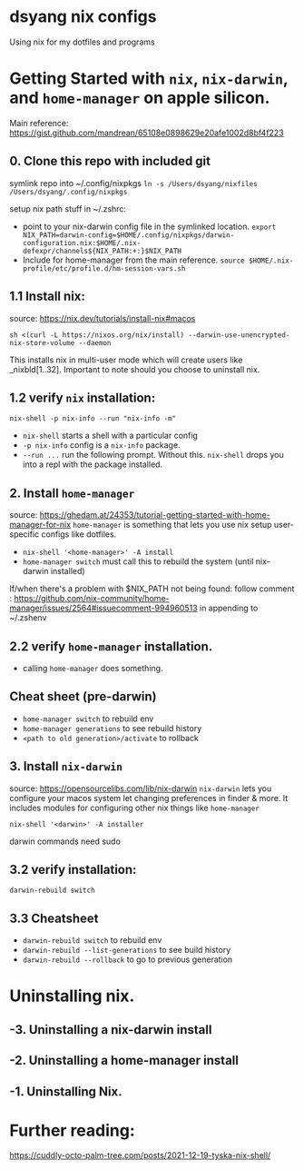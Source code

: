 # dsyang nix configs

Using nix for my dotfiles and programs

# Getting Started with `nix`, `nix-darwin`, and `home-manager` on apple silicon. 
Main reference: https://gist.github.com/mandrean/65108e0898629e20afe1002d8bf4f223
## 0. Clone this repo with included git 
symlink repo into ~/.config/nixpkgs
`ln -s /Users/dsyang/nixfiles /Users/dsyang/.config/nixpkgs`

setup nix path stuff in ~/.zshrc:
- point to your nix-darwin config file in the symlinked location.
`export NIX_PATH=darwin-config=$HOME/.config/nixpkgs/darwin-configuration.nix:$HOME/.nix-defexpr/channels${NIX_PATH:+:}$NIX_PATH`
- Include for home-manager from the main reference. 
`source $HOME/.nix-profile/etc/profile.d/hm-session-vars.sh`


## 1.1 Install nix:
source: https://nix.dev/tutorials/install-nix#macos

`sh <(curl -L https://nixos.org/nix/install) --darwin-use-unencrypted-nix-store-volume --daemon`

This installs nix in multi-user mode which will create users like _nixbld[1..32]. Important to note should you choose to uninstall nix.

## 1.2 verify `nix` installation:
`nix-shell -p nix-info --run "nix-info -m"` 
- `nix-shell` starts a shell with a particular config
- `-p nix-info` config is a `nix-info` package. 
- `--run ...` run the following prompt. Without this. `nix-shell` drops you into a repl with the package installed.

## 2. Install `home-manager`
source: https://ghedam.at/24353/tutorial-getting-started-with-home-manager-for-nix
`home-manager` is something that lets you use nix setup user-specific configs like dotfiles. 

- `nix-shell '<home-manager>' -A install`
- `home-manager switch` must call this to rebuild the system (until nix-darwin installed)

If/when there's a problem with $NIX_PATH not being found: 
follow comment : https://github.com/nix-community/home-manager/issues/2564#issuecomment-994960513 in appending to ~/.zshenv

## 2.2 verify `home-manager` installation. 
- calling `home-manager` does something.


## Cheat sheet (pre-darwin)

- `home-manager switch` to rebuild env
- `home-manager generations` to see rebuild history
- `<path to old generation>/activate` to rollback

## 3. Install `nix-darwin`
source: https://opensourcelibs.com/lib/nix-darwin
`nix-darwin` lets you configure your macos system let changing preferences in finder & more. It includes modules for configuring other nix things like `home-manager`

`nix-shell '<darwin>' -A installer`

darwin commands need sudo

## 3.2 verify installation:
`darwin-rebuild switch`


## 3.3 Cheatsheet 
- `darwin-rebuild switch` to rebuild env
- `darwin-rebuild --list-generations` to see build history
- `darwin-rebuild --rollback` to go to previous generation




# Uninstalling nix. 

## -3. Uninstalling a nix-darwin install
## -2. Uninstalling a home-manager install
## -1. Uninstalling Nix.


# Further reading:
https://cuddly-octo-palm-tree.com/posts/2021-12-19-tyska-nix-shell/
